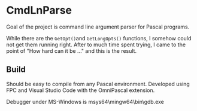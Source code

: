 # CmdLnParse

Goal of the project is command line argument parser for Pascal programs.

While there are the `GetOpt()`and `GetLongOpts()` functions, I somehow could not
get them running right. After to much time spent trying, I came to the point of
"How hard can it be ..." and this is the result.

## Build

Should be easy to compile from any Pascal environment.
Developed using FPC and Visual Studio Code with the OmniPascal extension.

Debugger under MS-Windows is msys64\\mingw64\\bin\\gdb.exe
